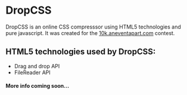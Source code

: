 # DropCSS


DropCSS is an online CSS compresssor using HTML5 technologies and pure javascript.
It was created for the [10k.aneventapart.com](http://10k.aneventapart.com) contest.


## HTML5 technologies used by DropCSS:

- Drag and drop API
- FileReader API



#### More info coming soon...